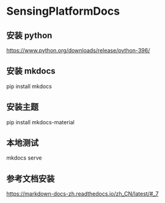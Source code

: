 # SensingPlatformDocs

## 安装 python
https://www.python.org/downloads/release/python-396/

## 安装 mkdocs
pip install mkdocs

## 安装主题
pip install mkdocs-material

## 本地测试
mkdocs serve

## 参考文档安装
https://markdown-docs-zh.readthedocs.io/zh_CN/latest/#_7






